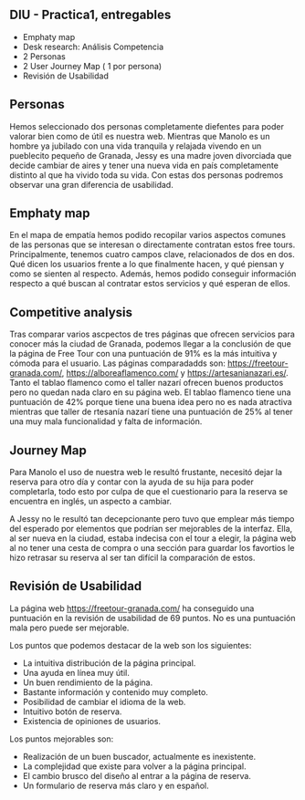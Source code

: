 ## DIU - Practica1, entregables



- Emphaty map
- Desk research: Análisis Competencia 
- 2 Personas 
- 2 User Journey Map  ( 1 por persona)
- Revisión de Usabilidad 


## Personas
Hemos seleccionado dos personas completamente diefentes para poder valorar bien como de útil es nuestra web. Mientras que Manolo es un hombre ya jubilado con una vida tranquila y relajada vivendo en un pueblecito pequeño de Granada, Jessy es una madre joven divorciada que decide cambiar de aires y tener una nueva vida en país completamente distinto al que ha vivido toda su vida. Con estas dos personas podremos observar una gran diferencia de usabilidad.

## Emphaty map
En el mapa de empatía hemos podido recopilar varios aspectos comunes de las personas que se interesan o directamente contratan estos free tours. Principalmente, tenemos cuatro campos clave, relacionados de dos en dos. Qué dicen los usuarios frente a lo que finalmente hacen, y qué piensan y como se sienten al respecto. Además, hemos podido conseguir información respecto a qué buscan al contratar estos servicios y qué esperan de ellos.

## Competitive analysis
Tras comparar varios ascpectos de tres páginas que ofrecen servicios para conocer más la ciudad de Granada, podemos llegar a la conclusión de que la página de Free Tour con una puntuación de 91% es la más intuitiva y cómoda para el usuario. Las páginas comparadadds son: https://freetour-granada.com/, https://alboreaflamenco.com/ y  https://artesanianazari.es/. Tanto el tablao flamenco como el taller nazarí ofrecen buenos productos pero no quedan nada claro en su página web. El tablao flamenco tiene una puntuación de 42% porque tiene una buena idea pero no es nada atractiva mientras que taller de rtesanía nazarí tiene una puntuación de 25% al tener una muy mala funcionalidad y falta de información.

## Journey Map
Para Manolo el uso de nuestra web le resultó frustante, necesitó dejar la reserva para otro día y contar con la ayuda de su hija para poder completarla, todo esto por culpa de que el cuestionario para la reserva se encuentra en inglés, un aspecto a cambiar. 

A Jessy no le resultó tan decepcionante pero tuvo que emplear más tiempo del esperado por elementos que podrían ser mejorables de la interfaz. Ella, al ser nueva en la ciudad, estaba indecisa con el tour a elegir, la página web al no tener una cesta de compra o una sección para guardar los favortios le hizo retrasar su reserva al ser tan difícil la comparación de estos.

## Revisión de Usabilidad
La página web https://freetour-granada.com/ ha conseguido una puntuación en la revisión de usabilidad de 69 puntos. No es una puntuación mala pero puede ser mejorable.

Los puntos que podemos destacar de la web son los siguientes:
  - La intuitiva distribución de la página principal.
  - Una ayuda en línea muy útil.
  - Un buen rendimiento de la página.
  - Bastante información y contenido muy completo.
  - Posibilidad de cambiar el idioma de la web.
  - Intuitivo botón de reserva.
  - Existencia de opiniones de usuarios.

Los puntos mejorables son:
  - Realización de un buen buscador, actualmente es inexistente.
  - La complejidad que existe para volver a la página principal.
  - El cambio brusco del diseño al entrar a la página de reserva.
  - Un formulario de reserva más claro y en español.
